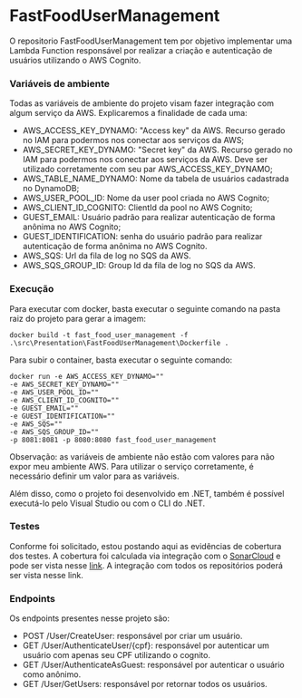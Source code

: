 # FastFoodUserManagement

O repositorio FastFoodUserManagement tem por objetivo implementar uma Lambda Function responsável por realizar a criação e autenticação de usuários utilizando o AWS Cognito.

### Variáveis de ambiente
Todas as variáveis de ambiente do projeto visam fazer integração com algum serviço da AWS. Explicaremos a finalidade de cada uma:

- AWS_ACCESS_KEY_DYNAMO: "Access key" da AWS. Recurso gerado no IAM para podermos nos conectar aos serviços da AWS;
- AWS_SECRET_KEY_DYNAMO: "Secret key" da AWS. Recurso gerado no IAM para podermos nos conectar aos serviços da AWS. Deve ser utilizado corretamente com seu par AWS_ACCESS_KEY_DYNAMO;
- AWS_TABLE_NAME_DYNAMO: Nome da tabela de usuários cadastrada no DynamoDB;
- AWS_USER_POOL_ID: Nome da user pool criada no AWS Cognito;
- AWS_CLIENT_ID_COGNITO: ClientId da pool no AWS Cognito;
- GUEST_EMAIL: Usuário padrão para realizar autenticação de forma anônima no AWS Cognito;
- GUEST_IDENTIFICATION: senha do usuário padrão para realizar autenticação de forma anônima no AWS Cognito.
- AWS_SQS: Url da fila de log no SQS da AWS.
- AWS_SQS_GROUP_ID: Group Id da fila de log no SQS da AWS.

### Execução

Para executar com docker, basta executar o seguinte comando na pasta raiz do projeto para gerar a imagem:

``` docker build -t fast_food_user_management -f .\src\Presentation\FastFoodUserManagement\Dockerfile . ```

Para subir o container, basta executar o seguinte comando:

``` 
docker run -e AWS_ACCESS_KEY_DYNAMO=""
-e AWS_SECRET_KEY_DYNAMO=""
-e AWS_USER_POOL_ID=""
-e AWS_CLIENT_ID_COGNITO=""
-e GUEST_EMAIL=""
-e GUEST_IDENTIFICATION=""
-e AWS_SQS=""
-e AWS_SQS_GROUP_ID=""
-p 8081:8081 -p 8080:8080 fast_food_user_management
```

Observação: as variáveis de ambiente não estão com valores para não expor meu ambiente AWS. Para utilizar o serviço corretamente, é necessário definir um valor para as variáveis.

Além disso, como o projeto foi desenvolvido em .NET, também é possível executá-lo pelo Visual Studio ou com o CLI do .NET.



### Testes

Conforme foi solicitado, estou postando aqui as evidências de cobertura dos testes. A cobertura foi calculada via integração com o [SonarCloud](https://sonarcloud.io/) e pode ser vista nesse [link](https://sonarcloud.io/organizations/techchallengefernandomelim/projects). A integração com todos os repositórios poderá ser vista nesse link.


### Endpoints

Os endpoints presentes nesse projeto são:

- POST /User/CreateUser: responsável por criar um usuário.
- GET /User/AuthenticateUser/{cpf}: responsável por autenticar um usuário com apenas seu CPF utilizando o cognito.
- GET /User/AuthenticateAsGuest: responsável por autenticar o usuário como anônimo.
- GET /User/GetUsers: responsável por retornar todos os usuários.